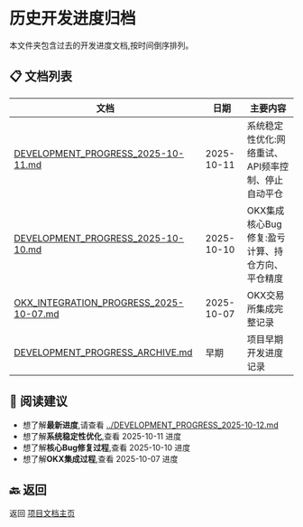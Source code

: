 # 历史开发进度归档

本文件夹包含过去的开发进度文档,按时间倒序排列。

## 📋 文档列表

| 文档 | 日期 | 主要内容 |
|------|------|----------|
| [DEVELOPMENT_PROGRESS_2025-10-11.md](DEVELOPMENT_PROGRESS_2025-10-11.md) | 2025-10-11 | 系统稳定性优化:网络重试、API频率控制、停止自动平仓 |
| [DEVELOPMENT_PROGRESS_2025-10-10.md](DEVELOPMENT_PROGRESS_2025-10-10.md) | 2025-10-10 | OKX集成核心Bug修复:盈亏计算、持仓方向、平仓精度 |
| [OKX_INTEGRATION_PROGRESS_2025-10-07.md](OKX_INTEGRATION_PROGRESS_2025-10-07.md) | 2025-10-07 | OKX交易所集成完整记录 |
| [DEVELOPMENT_PROGRESS_ARCHIVE.md](DEVELOPMENT_PROGRESS_ARCHIVE.md) | 早期 | 项目早期开发进度记录 |

## 📖 阅读建议

- 想了解**最新进度**,请查看 [../DEVELOPMENT_PROGRESS_2025-10-12.md](../DEVELOPMENT_PROGRESS_2025-10-12.md)
- 想了解**系统稳定性优化**,查看 2025-10-11 进度
- 想了解**核心Bug修复过程**,查看 2025-10-10 进度
- 想了解**OKX集成过程**,查看 2025-10-07 进度

## 🔙 返回

返回 [项目文档主页](../README.md)
